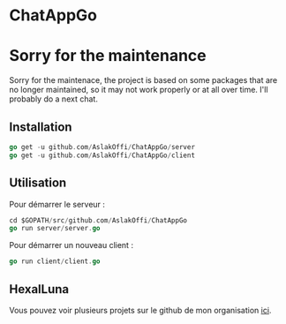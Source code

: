# ChatAppGo

# Sorry for the maintenance

Sorry for the maintenace, the project is based on some packages that are no longer maintained, so it may not work properly or at all over time. I'll probably do a next chat.


## Installation

```go
go get -u github.com/AslakOffi/ChatAppGo/server
go get -u github.com/AslakOffi/ChatAppGo/client

```
## Utilisation

Pour démarrer le serveur :

```go
cd $GOPATH/src/github.com/AslakOffi/ChatAppGo
go run server/server.go
```
Pour démarrer un nouveau client :

```go
go run client/client.go
```

## HexalLuna

Vous pouvez voir plusieurs projets sur le github de mon organisation [ici](https://github.com/HexalLuna).
